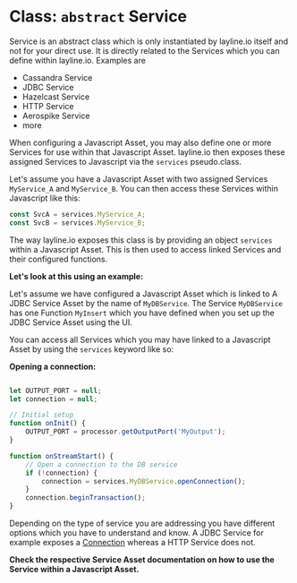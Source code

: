 # Class: `abstract` Service

Service is an abstract class which is only instantiated by layline.io itself and not for your direct use.
It is directly related to the Services which you can define within layline.io. Examples are

* Cassandra Service
* JDBC Service
* Hazelcast Service
* HTTP Service
* Aerospike Service
* more

When configuring a Javascript Asset, you may also define one or more Services for use within that Javascript Asset.
layline.io then exposes these assigned Services to Javascript via the `services` pseudo.class.

Let's assume you have a Javascript Asset with two assigned Services `MyService_A` and `MyService_B`.
You can then access these Services within Javascript like this:

```js
const SvcA = services.MyService_A;
const SvcB = services.MyService_B;
```

The way layline.io exposes this class is by providing an object `services` within a Javascript Asset.
This is then used to access linked Services and their configured functions.

**Let's look at this using an example:**

Let's assume we have configured a Javascript Asset which is linked to A JDBC Service Asset by the name of `MyDBService`.
The Service `MyDBService` has one Function `MyInsert` which you have defined when you set up the JDBC Service Asset using the UI.

You can access all Services which you may have linked to a Javascript Asset by using the `services` keyword like so:

**Opening a connection:**
```js

let OUTPUT_PORT = null;
let connection = null;

// Initial setup
function onInit() {
    OUTPUT_PORT = processor.getOutputPort('MyOutput');
}

function onStreamStart() {
    // Open a connection to the DB service
    if (!connection) {
        connection = services.MyDBService.openConnection();
    }
    connection.beginTransaction();
}
```

Depending on the type of service you are addressing you have different options which you have to understand and know.
A JDBC Service for example exposes a [Connection](Connection.md) whereas a HTTP Service does not.

**Check the respective Service Asset documentation on how to use the Service within a Javascript Asset.**
